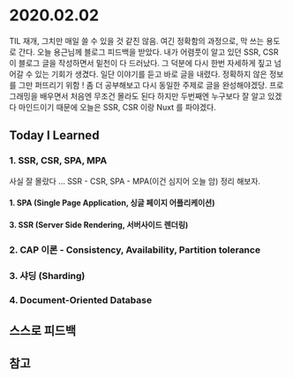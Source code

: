 # 2020.02.02

TIL 재개, 그치만 매일 쓸 수 있을 것 같진 않음.
여긴 정확함의 과정으로, 막 쓰는 용도로 간다. 
오늘 용근님께 블로그 피드백을 받았다. 내가 어렴풋이 알고 있던 SSR, CSR 이 블로그 글을 작성하면서 밑천이 다 드러났다. 그 덕분에 다시 한번 자세하게 짚고 넘어갈 수 있는 기회가 생겼다. 일단 이야기를 듣고 바로 글을 내렸다. 정확하지 않은 정보를 그만 퍼뜨리기 위함 ! 좀 더 공부해보고 다시 동일한 주제로 글을 완성해야겠당. 프로그래밍을 배우면서 처음엔 무조건 몰라도 된다 하지만 두번째엔 누구보다 잘 알고 있겠다 마인드이기 때문에 오늘은 SSR, CSR 이랑 Nuxt 를 파야겠다.

## Today I Learned

### 1. SSR, CSR, SPA, MPA

사실 잘 몰랐다 ... SSR - CSR, SPA - MPA(이건 심지어 오늘 암) 정리 해보자.

#### 1. SPA (Single Page Application, 싱글 페이지 어플리케이션)



#### 3. SSR (Server Side Rendering, 서버사이드 렌더링)



### 2. CAP 이론 - Consistency, Availability, Partition tolerance

### 3. 샤딩 (Sharding)

### 4. Document-Oriented Database

## 스스로 피드백

## 참고
